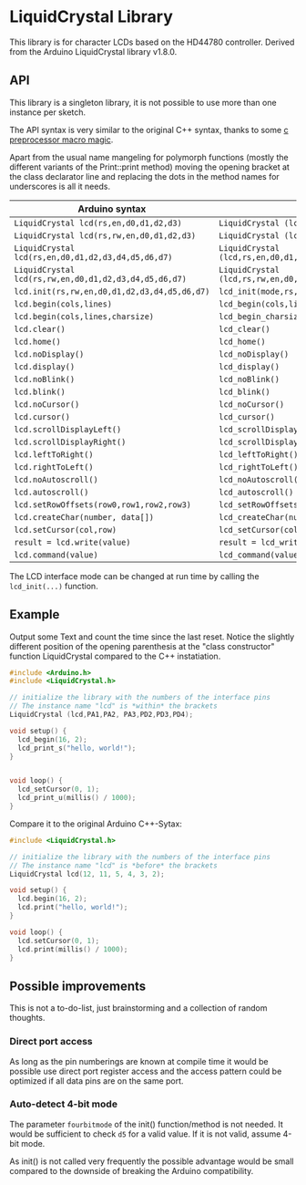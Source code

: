 # LiquidCrystal Library

This library is for character LCDs based on the HD44780 controller.
Derived from the Arduino LiquidCrystal library v1.8.0.



## API

This library is a singleton library, it is not possible to use more than one
instance per sketch.

The API syntax is very similar to the original C++ syntax, thanks to some
[c preprocessor macro magic](../macro.md).

Apart from the usual name mangeling for polymorph functions (mostly the
different variants of the Print::print method) moving the opening bracket at
the class declarator line and replacing the dots in the method names for
underscores is all it needs.


Arduino syntax				|sduino syntax
--------------------			|---------------------
`LiquidCrystal lcd(rs,en,d0,d1,d2,d3)`			|`LiquidCrystal (lcd,rs,en,d0,d1,d2,d3)`
`LiquidCrystal lcd(rs,rw,en,d0,d1,d2,d3)`		|`LiquidCrystal (lcd,rs,rw,en,d0,d1,d2,d3)`
`LiquidCrystal lcd(rs,en,d0,d1,d2,d3,d4,d5,d6,d7)`	|`LiquidCrystal (lcd,rs,en,d0,d1,d2,d3,d4,d5,d6,d7)`
`LiquidCrystal lcd(rs,rw,en,d0,d1,d2,d3,d4,d5,d6,d7)`	|`LiquidCrystal (lcd,rs,rw,en,d0,d1,d2,d3,d4,d5,d6,d7)`
`lcd.init(rs,rw,en,d0,d1,d2,d3,d4,d5,d6,d7)`		|`lcd_init(mode,rs,rw,en,d0,d1,d2,d3,d4,d5,d6,d7)`
`lcd.begin(cols,lines)`			|`lcd_begin(cols,lines)`
`lcd.begin(cols,lines,charsize)`	|`lcd_begin_charsize(cols,lines,charsize)`
`lcd.clear()`				|`lcd_clear()`
`lcd.home()`				|`lcd_home()`
`lcd.noDisplay()`			|`lcd_noDisplay()`
`lcd.display()`				|`lcd_display()`
`lcd.noBlink()`				|`lcd_noBlink()`
`lcd.blink()`				|`lcd_blink()`
`lcd.noCursor()`			|`lcd_noCursor()`
`lcd.cursor()`				|`lcd_cursor()`
`lcd.scrollDisplayLeft()`		|`lcd_scrollDisplayLeft()`
`lcd.scrollDisplayRight()`		|`lcd_scrollDisplayRight()`
`lcd.leftToRight()`			|`lcd_leftToRight()`
`lcd.rightToLeft()`			|`lcd_rightToLeft()`
`lcd.noAutoscroll()`			|`lcd_noAutoscroll()`
`lcd.autoscroll()`			|`lcd_autoscroll()`
`lcd.setRowOffsets(row0,row1,row2,row3)`|`lcd_setRowOffsets(row0,row1,row2,row3)`
`lcd.createChar(number, data[])`	|`lcd_createChar(number, data[])`
`lcd.setCursor(col,row)`		|`lcd_setCursor(col,row)`
`result = lcd.write(value)`		|`result = lcd_write(value)`
`lcd.command(value)`			|`lcd_command(value)`

The LCD interface mode can be changed at run time by calling the
`lcd_init(...)` function.



## Example

Output some Text and count the time since the last reset. Notice the
slightly different position of the opening parenthesis at the "class
constructor" function LiquidCrystal compared to the C++ instatiation.

```c
#include <Arduino.h>
#include <LiquidCrystal.h>

// initialize the library with the numbers of the interface pins
// The instance name "lcd" is *within* the brackets
LiquidCrystal (lcd,PA1,PA2, PA3,PD2,PD3,PD4);

void setup() {
  lcd_begin(16, 2);
  lcd_print_s("hello, world!");
}


void loop() {
  lcd_setCursor(0, 1);
  lcd_print_u(millis() / 1000);
}
```


Compare it to the original Arduino C++-Sytax:
```c
#include <LiquidCrystal.h>

// initialize the library with the numbers of the interface pins
// The instance name "lcd" is *before* the brackets
LiquidCrystal lcd(12, 11, 5, 4, 3, 2);

void setup() {
  lcd.begin(16, 2);
  lcd.print("hello, world!");
}

void loop() {
  lcd.setCursor(0, 1);
  lcd.print(millis() / 1000);
}
```



## Possible improvements

This is not a to-do-list, just brainstorming and a collection of random
thoughts.

### Direct port access
As long as the pin numberings are known at compile time it would be possible
use direct port register access and the access pattern could be optimized if
all data pins are on the same port.


### Auto-detect 4-bit mode
The parameter `fourbitmode` of the init() function/method is not needed. It
would be sufficient to check `d5` for a valid value. If it is not valid,
assume 4-bit mode.

As init() is not called very frequently the possible advantage would be small
compared to the downside of breaking the Arduino compatibility.
